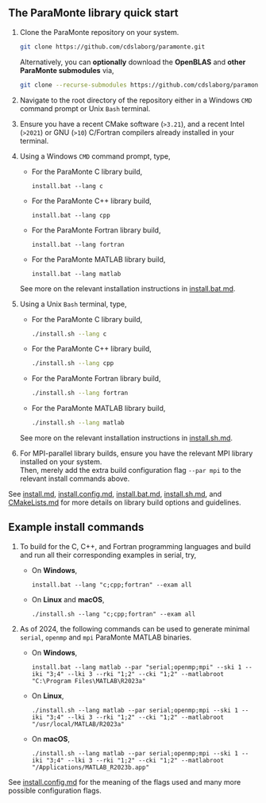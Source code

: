 ## The ParaMonte library quick start

1.  Clone the ParaMonte repository on your system.
    ```bash
    git clone https://github.com/cdslaborg/paramonte.git
    ```
    Alternatively, you can **optionally** download the **OpenBLAS** and **other ParaMonte submodules** via,
    ```bash
    git clone --recurse-submodules https://github.com/cdslaborg/paramonte.git
    ```

2.  Navigate to the root directory of the repository 
    either in a Windows `CMD` command prompt or Unix `Bash` terminal.
3.  Ensure you have a recent CMake software (`>3.21`), and a recent 
    Intel (`>2021`) or GNU (`>10`) C/Fortran compilers already installed in your terminal.
4.  Using a Windows `CMD` command prompt, type,
    +   For the ParaMonte C library build,
        ```batch
        install.bat --lang c
        ```
    +   For the ParaMonte C++ library build,
        ```batch
        install.bat --lang cpp
        ```
    +   For the ParaMonte Fortran library build,
        ```batch
        install.bat --lang fortran
        ```
    +   For the ParaMonte MATLAB library build,
        ```batch
        install.bat --lang matlab
        ```

    See more on the relevant installation instructions in [install.bat.md](./install.bat.md).    

5.  Using a Unix `Bash` terminal, type,
    +   For the ParaMonte C library build,
        ```bash
        ./install.sh --lang c
        ```
    +   For the ParaMonte C++ library build,
        ```bash
        ./install.sh --lang cpp
        ```
    +   For the ParaMonte Fortran library build,
        ```bash
        ./install.sh --lang fortran
        ```
    +   For the ParaMonte MATLAB library build,
        ```bash
        ./install.sh --lang matlab
        ```
    See more on the relevant installation instructions in [install.sh.md](./install.sh.md).  

4.  For MPI-parallel library builds, ensure you have the relevant MPI library installed on your system.  
    Then, merely add the extra build configuration flag `--par mpi` to the relevant install commands above.  

See 
[install.md](./install.md), 
[install.config.md](./install.config.md), 
[install.bat.md](./install.bat.md), 
[install.sh.md](./install.sh.md), and 
[CMakeLists.md](./CMakeLists.md) 
for more details on library build options and guidelines.  

## Example install commands  

1.  To build for the C, C++, and Fortran programming languages and build and run all their corresponding examples in serial, try, 
    +   On **Windows**,
        ```batch
        install.bat --lang "c;cpp;fortran" --exam all
        ```
    +   On **Linux** and **macOS**,
        ```batch
        ./install.sh --lang "c;cpp;fortran" --exam all
        ```

1.  As of 2024, the following commands can be used to generate 
    minimal `serial`, `openmp` and `mpi` ParaMonte MATLAB binaries.  
    +   On **Windows**,
        ```batch
        install.bat --lang matlab --par "serial;openmp;mpi" --ski 1 --iki "3;4" --lki 3 --rki "1;2" --cki "1;2" --matlabroot "C:\Program Files\MATLAB\R2023a"
        ```
    +   On **Linux**,
        ```batch
        ./install.sh --lang matlab --par serial;openmp;mpi --ski 1 --iki "3;4" --lki 3 --rki "1;2" --cki "1;2" --matlabroot "/usr/local/MATLAB/R2023a"
        ```
    +   On **macOS**,
        ```batch
        ./install.sh --lang matlab --par serial;openmp;mpi --ski 1 --iki "3;4" --lki 3 --rki "1;2" --cki "1;2" --matlabroot "/Applications/MATLAB_R2023b.app"
        ```

See [install.config.md](./install.config.md) for the meaning 
of the flags used and many more possible configuration flags.    